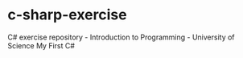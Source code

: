# c-sharp-exercise
C# exercise repository - Introduction to Programming - University of Science
My First C#
